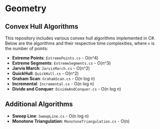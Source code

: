 # Geometry

## Convex Hull Algorithms
This repository includes various convex hull algorithms implemented in C#. Below are the algorithms and their respective time complexities, where `n` is the number of points:

- **Extreme Points**: `ExtremePoints.cs` - O(n^4)
- **Extreme Segments**: `ExtremeSegments.cs` - O(n^3)
- **Jarvis March**: `JarvisMarch.cs` - O(n^2)
- **QuickHull**: `QuickHull.cs` - O(n^2)
- **Graham Scan**: `GrahamScan.cs` - O(n log n)
- **Incremental**: `Incremental.cs` - O(n log n)
- **Divide and Conquer**: `DivideAndConquer.cs` - O(n log n)

## Additional Algorithms
- **Sweep Line**: `SweepLine.cs` - O(n log n)
- **Monotone Triangulation**: `MonotoneTriangulation.cs` - O(n)
